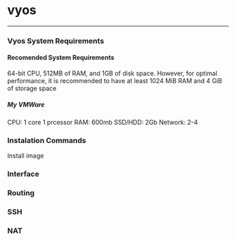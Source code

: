 # vyos
------


### Vyos System Requirements

#### Recomended System Requirements
64-bit CPU, 512MB of RAM, and 1GB of disk space. However, for optimal performance, it is recommended to have at least 1024 MiB RAM and 4 GiB of storage space

##### My VMWare
CPU: 1 core 1 prcessor
RAM: 600mb
SSD/HDD: 2Gb
Network: 2-4


### Instalation Commands

Install image 

### Interface

### Routing

### SSH

### NAT
